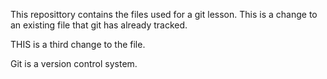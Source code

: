 This reposittory contains the files used for a git lesson. 
This is a change to an existing file that git has already tracked. 

THIS is a third change to the file.

Git is a version control system.